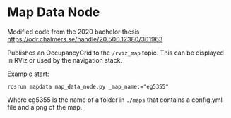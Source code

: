 Map Data Node
==================

Modified code from the 2020 bachelor thesis
https://odr.chalmers.se/handle/20.500.12380/301963

Publishes an OccupancyGrid to the `/rviz_map` topic. This can be displayed in RViz or used by the navigation stack.

Example start:

    rosrun mapdata map_data_node.py _map_name:="eg5355"

Where eg5355 is the name of a folder in `./maps` that contains a config.yml file and a png of the map.